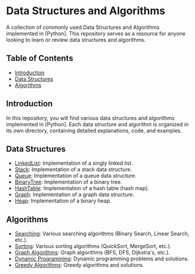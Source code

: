 # Data Structures and Algorithms

A collection of commonly used Data Structures and Algorithms implemented in [Python]. This repository serves as a resource for anyone looking to learn or review data structures and algorithms.

## Table of Contents

- [Introduction](#introduction)
- [Data Structures](#data-structures)
- [Algorithms](#algorithms)

## Introduction

In this repository, you will find various data structures and algorithms implemented in [Python]. Each data structure and algorithm is organized in its own directory, containing detailed explanations, code, and examples.

## Data Structures

- [LinkedList](./data-structures/linkedlist/): Implementation of a singly linked list.
- [Stack](./data-structures/stack/): Implementation of a stack data structure.
- [Queue](./data-structures/queue/): Implementation of a queue data structure.
- [BinaryTree](./data-structures/binarytree/): Implementation of a binary tree.
- [HashTable](./data-structures/hashtable/): Implementation of a hash table (hash map).
- [Graph](./data-structures/graph/): Implementation of a graph data structure.
- [Heap](./data-structures/heap/): Implementation of a binary heap.

## Algorithms

- [Searching](./algorithms/searching/): Various searching algorithms (Binary Search, Linear Search, etc.).
- [Sorting](./algorithms/sorting/): Various sorting algorithms (QuickSort, MergeSort, etc.).
- [Graph Algorithms](./algorithms/graph/): Graph algorithms (BFS, DFS, Dijkstra's, etc.).
- [Dynamic Programming](./algorithms/dynamicprogramming/): Dynamic programming problems and solutions.
- [Greedy Algorithms](./algorithms/greedy/): Greedy algorithms and solutions.
